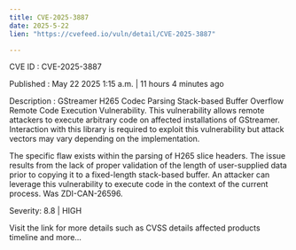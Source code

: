 ```yaml
---
title: CVE-2025-3887
date: 2025-5-22
lien: "https://cvefeed.io/vuln/detail/CVE-2025-3887"

---
```


CVE ID : CVE-2025-3887

Published :  May 22
2025
1:15 a.m. | 11 hours
4 minutes ago

Description : GStreamer H265 Codec Parsing Stack-based Buffer Overflow Remote Code Execution Vulnerability. This vulnerability allows remote attackers to execute arbitrary code on affected installations of GStreamer. Interaction with this library is required to exploit this vulnerability but attack vectors may vary depending on the implementation.

The specific flaw exists within the parsing of H265 slice headers. The issue results from the lack of proper validation of the length of user-supplied data prior to copying it to a fixed-length stack-based buffer. An attacker can leverage this vulnerability to execute code in the context of the current process. Was ZDI-CAN-26596.

Severity: 8.8 | HIGH

Visit the link for more details
such as CVSS details
affected products
timeline
and more...
